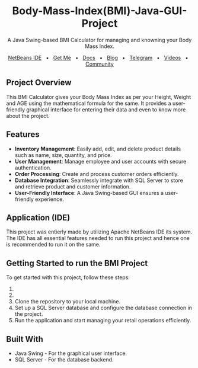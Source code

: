<div align="center"> 
<h1> Body-Mass-Index(BMI)-Java-GUI-Project</h1> </div>
<p align="center">A Java Swing-based BMI Calculator for managing and knowning your Body Mass Index. </strong></em></p>

<div align="center">
 <a href="https://netbeans.apache.org/front/main/" taregt="_blank">NetBeans IDE</a>
 <span>&nbsp;&nbsp;•&nbsp;&nbsp;</span>
 <a href="https://drive.google.com/file/d/16pUxbPzrPmiCGJhdr9MaM4uCN8-g82Zv/view?usp=sharing" target="_blank">Get Me</a>
 <span>&nbsp;&nbsp;•&nbsp;&nbsp;</span>
 <a href="http://learn.totalcross.com/" target="_blank">Docs</a>
 <span>&nbsp;&nbsp;•&nbsp;&nbsp;</span>
 <a href="https://medium.com/totalcross-community" target="_blank">Blog</a>
 <span>&nbsp;&nbsp;•&nbsp;&nbsp;</span>
 <a href="https://t.me/totalcrosscommunity" target="_blank">Telegram</a>
 <span>&nbsp;&nbsp;•&nbsp;&nbsp;</span>
 <a href="https://www.youtube.com/c/totalcross" target="_blank">Videos</a>
 <span>&nbsp;&nbsp;•&nbsp;&nbsp;</span>
 <a href="https://totalcross.com/community/" target="_blank">Community</a>
</div>

## Project Overview

This BMI Calculator gives your Body Mass Index as per your Height, Weight and AGE using the mathematical formula for the same. It provides a user-friendly graphical interface for entering their data and even to know more about the project.

## Features

- **Inventory Management**: Easily add, edit, and delete product details such as name, size, quantity, and price.
- **User Management**: Manage employee and user accounts with secure authentication.
- **Order Processing**: Create and process customer orders efficiently.
- **Database Integration**: Seamlessly integrate with SQL Server to store and retrieve product and customer information.
- **User-Friendly Interface**: A Java Swing-based GUI ensures a user-friendly experience.



## Application (IDE)

This project was entierly made by utilizing  Apache NetBeans IDE its system. The IDE has all essential features needed to run this project and hence one is recommended to run it on the same.


## Getting Started to run the BMI Project

To get started with this project, follow these steps:

1.
2.
3.   Clone the repository to your local machine.
4. Set up a SQL Server database and configure the database connection in the project.
5. Run the application and start managing your retail operations efficiently.

## Built With

- Java Swing - For the graphical user interface.
- SQL Server - For the database backend.
